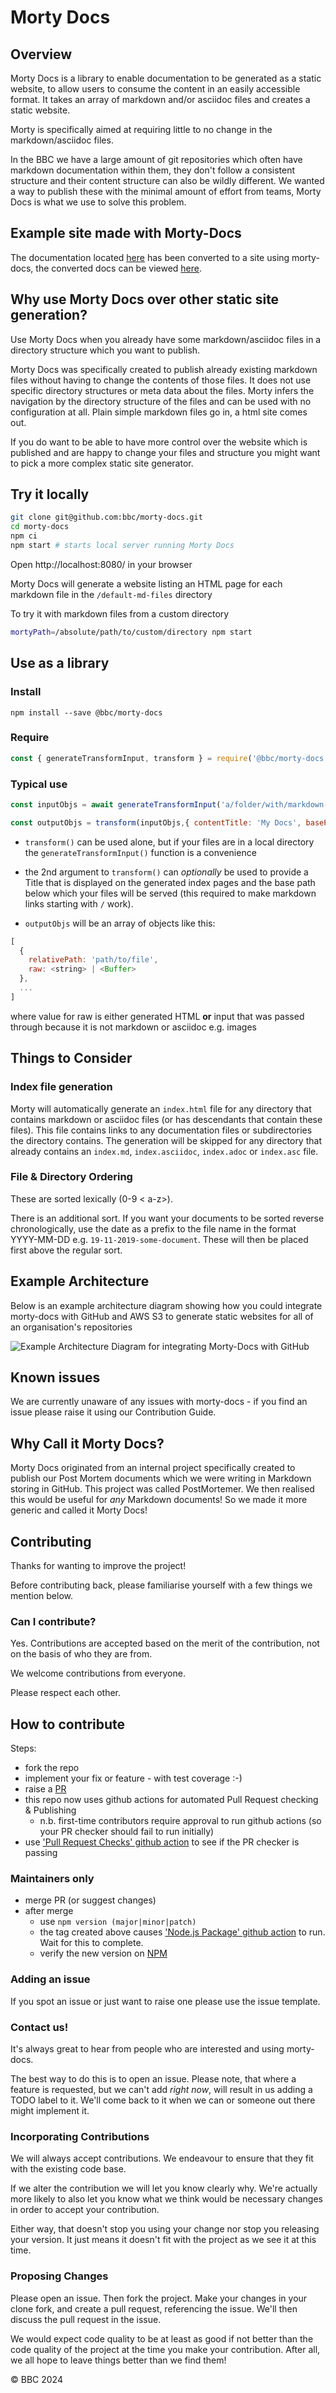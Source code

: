# Morty Docs

## Overview

Morty Docs is a library to enable documentation to be generated as a static
website, to allow users to consume the content in an easily accessible format.
It takes an array of markdown and/or asciidoc files and creates a static website.

Morty is specifically aimed at requiring little to no change in the markdown/asciidoc files.

In the BBC we have a large amount of git repositories which often have markdown documentation within them, they don't follow a consistent structure and their content structure can also be wildly different. We wanted a way to publish these with the minimal amount of effort from teams, Morty Docs is what we use to solve this problem.

## Example site made with Morty-Docs

The documentation located [here](https://github.com/bbc/lrud) has been converted to a site using morty-docs, the converted docs can be viewed [here](https://bbc.github.io/morty-docs/).

## Why use Morty Docs over other static site generation?

Use Morty Docs when you already have some markdown/asciidoc files in a directory structure which you want to publish.

Morty Docs was specifically created to publish already existing markdown files without having to change the contents of those files.
It does not use specific directory structures or meta data about the files.
Morty infers the navigation by the directory structure of the files and can be used with no configuration at all.
Plain simple markdown files go in, a html site comes out.

If you do want to be able to have more control over the website which is published and are happy to change your files and structure you might want to pick a more complex static site generator.

## Try it locally

```bash
git clone git@github.com:bbc/morty-docs.git
cd morty-docs
npm ci
npm start # starts local server running Morty Docs
```

Open http://localhost:8080/ in your browser

Morty Docs will generate a website listing an HTML page for each markdown file in the `/default-md-files` directory

To try it with markdown files from a custom directory
```bash
mortyPath=/absolute/path/to/custom/directory npm start
```

## Use as a library

### Install

`npm install --save @bbc/morty-docs`

### Require

```javascript
const { generateTransformInput, transform } = require('@bbc/morty-docs')
```

### Typical use

```javascript
const inputObjs = await generateTransformInput('a/folder/with/markdown-files')

const outputObjs = transform(inputObjs,{ contentTitle: 'My Docs', basePath: '/path/my/docs/are/hosted/under' })
```

- `transform()` can be used alone, but if your files are in a local
directory the `generateTransformInput()` function is a convenience
- the 2nd argument to `transform()` can *optionally* be used to provide a Title
that is displayed on the generated index pages and the base path below which your files will be served (this required to make markdown links starting with `/` work).

- `outputObjs` will be an array of objects like this:

``` javascript
[
  {
    relativePath: 'path/to/file',
    raw: <string> | <Buffer>
  },
  ...
]
```

where value for raw is either generated HTML **or** input that was passed
through because it is not markdown or asciidoc e.g. images

## Things to Consider

### Index file generation

Morty will automatically generate an `index.html` file for any directory that
contains markdown or asciidoc files (or has descendants that contain these
files). This file contains links to any documentation files or subdirectories
the directory contains. The generation will be skipped for any directory that
already contains an `index.md`, `index.asciidoc`, `index.adoc` or `index.asc` file.

### File & Directory Ordering

These are sorted lexically (0-9 < a-z>).

There is an additional sort.
If you want your documents to be sorted reverse chronologically, use the date as a prefix to the file name in the format YYYY-MM-DD e.g. `19-11-2019-some-document`. These will then be placed first above the regular sort.

## Example Architecture

Below is an example architecture diagram showing how you could integrate morty-docs with GitHub and AWS S3 to generate static websites for all of an organisation's repositories

![Example Architecture Diagram for integrating Morty-Docs with GitHub](docs/morty-architecture-diagram.png)

## Known issues

We are currently unaware of any issues with morty-docs - if you find an issue
please raise it using our Contribution Guide.

## Why Call it Morty Docs?

Morty Docs originated from an internal project specifically created to publish
our Post Mortem documents which we were writing in Markdown storing in GitHub.
This project was called PostMortemer. We then realised this would be useful for
_any_ Markdown documents! So we made it more generic and called it Morty Docs!

## Contributing

Thanks for wanting to improve the project!

Before contributing back, please familiarise yourself with a few things
we mention below.

### Can I contribute?

Yes.  Contributions are accepted based on the merit of the contribution,
not on the basis of who they are from.

We welcome contributions from everyone.

Please respect each other.

## How to contribute

Steps:

- fork the repo
- implement your fix or feature - with test coverage :-)
- raise a [PR](https://github.com/bbc/morty-docs/pulls)
- this repo now uses github actions for automated Pull Request checking & Publishing
  - n.b. first-time contributors require approval to run github actions
  (so your PR checker should fail to run initially)
- use ['Pull Request Checks' github action](https://github.com/bbc/morty-docs/actions/workflows/pull-requests.yml) to
see if the PR checker is passing

### Maintainers only

- merge PR (or suggest changes)
- after merge
  - use `npm version (major|minor|patch)`
  - the tag created above causes
  ['Node.js Package' github action](https://github.com/bbc/morty-docs/actions/workflows/npm-publish.yml) to run.
  Wait for this to complete.
  - verify the new version on [NPM](https://www.npmjs.com/package/@bbc/morty-docs)

### Adding an issue

If you spot an issue or just want to raise one please use the issue template.

### Contact us!

It's always great to hear from people who are interested and
using morty-docs.

The best way to do this is to open an issue.  Please note, that where a
feature is requested, but we can't add *right now*, will result in us
adding a TODO label to it. We'll come back to it when we can or someone
out there might implement it.

### Incorporating Contributions

We will always accept contributions. We endeavour to ensure that they
fit with the existing code base.

If we alter the contribution we will let you know clearly why. We're
actually more likely to also let you know what we think would be
necessary changes in order to accept your contribution.

Either way, that doesn't stop you using your change nor stop you releasing
your version.  It just means it doesn't fit with the project as we see it
at this time.

### Proposing Changes

Please open an issue.  Then fork the project.  Make your changes in your
clone fork, and create a pull request, referencing the issue. We'll then
discuss the pull request in the issue.

We would expect code quality to be at least as good if not better than
the code quality of the project at the time you make your contribution.
After all, we all hope to leave things better than we find them!

© BBC 2024

